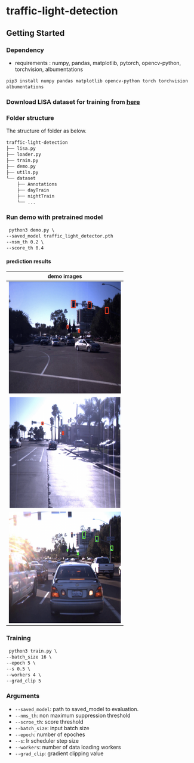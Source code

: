 # traffic-light-detection

## Getting Started
### Dependency
- requirements : numpy, pandas, matplotlib, pytorch, opencv-python, torchvision, albumentations
```
pip3 install numpy pandas matplotlib opencv-python torch torchvision albumentations
```

### Download LISA dataset for training from [here](https://www.kaggle.com/datasets/mbornoe/lisa-traffic-light-dataset/download?datasetVersionNumber=2)

### Folder structure

The structure of folder as below.

```
traffic-light-detection
├── lisa.py
├── loader.py
├── train.py
├── demo.py
├── utils.py
└── dataset
    ├── Annotations
    ├── dayTrain
    ├── nightTrain
    └── ...
```

### Run demo with pretrained model

```
 python3 demo.py \
--saved_model traffic_light_detector.pth
--nsm_th 0.2 \
--score_th 0.4
```

#### prediction results

| demo images |
| ---         | 
| <img src="./demo_img/demo_1.png" width="300"> |
| <img src="./demo_img/demo_2.png" width="300"> |
| <img src="./demo_img/demo_3.png" width="300"> |

### Training

```
 python3 train.py \
--batch_size 16 \
--epoch 5 \
--s 0.5 \
--workers 4 \
--grad_clip 5
```

### Arguments
* `--saved_model`: path to saved_model to evaluation.
* `--nms_th`: non maximum suppression threshold
* `--scroe_th`: score threshold
* `--batch_size`: input batch size
* `--epoch`: number of epoches
* `--s`: lr scheduler step size
* `--workers`: number of data loading workers
* `--grad_clip`: gradient clipping value
